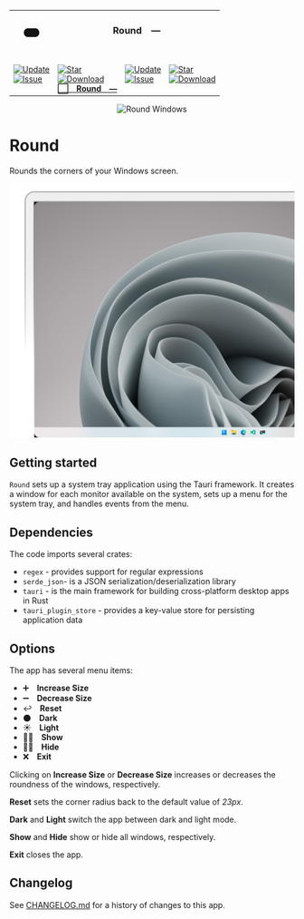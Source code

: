 <table><tr> <td colspan="1"> <h3 align="center"> <picture> <source media="(prefers-color-scheme: dark)" srcset="https://raw.githubusercontent.com/PlayForm/Round/Current/src-tauri/src/Image/32x32.png"> <source media="(prefers-color-scheme: light)" srcset="https://raw.githubusercontent.com/PlayForm/Round/Current/src-tauri/src/Image/32x32.png"> <img width="28" alt="" src="https://raw.githubusercontent.com/PlayForm/Round/Current/src-tauri/src/Image/32x32.png"> </picture>  </h3> </td> <td colspan="3" valign="top"> <h3 align="center">Round — </h3> </td> </tr><tr><td valign="top" colspan="1"><br><a href="HTTPS://GitHub.Com/PlayForm/Round" target="_blank"> <picture> <source media="(prefers-color-scheme: dark)" srcset="https://img.shields.io/github/last-commit/PlayForm/Round?label=Update&color=black&labelColor=black&logoColor=white&logoWidth=0"> <source media="(prefers-color-scheme: light)" srcset="https://img.shields.io/github/last-commit/PlayForm/Round?label=Update&color=white&labelColor=white&logoColor=black&logoWidth=0"> <img src="https://img.shields.io/github/last-commit/PlayForm/Round?label=Update&color=black&labelColor=black&logoColor=white&logoWidth=0" alt="Update" title="Update"> </picture> </a><br><a href="HTTPS://GitHub.Com/PlayForm/Round" target="_blank"> <picture> <source media="(prefers-color-scheme: dark)" srcset="https://img.shields.io/github/issues/PlayForm/Round?label=Issue&color=black&labelColor=black&logoColor=white&logoWidth=0"> <source media="(prefers-color-scheme: light)" srcset="https://img.shields.io/github/issues/PlayForm/Round?label=Issue&color=white&labelColor=white&logoColor=black&logoWidth=0"> <img src="https://img.shields.io/github/issues/PlayForm/Round?label=Issue&color=black&labelColor=black&logoColor=white&logoWidth=0" alt="Issue" title="Issue"> </picture> </a><br><br></td><td valign="top" colspan="1"><br><a href="https://github.com/PlayForm/Round" target="_blank"><picture><source media="(prefers-color-scheme: dark)" srcset="https://img.shields.io/github/stars/PlayForm/Round?style=flat&label=Star&logo=github&color=black&labelColor=black&logoColor=white&logoWidth=0"><source media="(prefers-color-scheme: light)" srcset="https://img.shields.io/github/stars/PlayForm/Round?style=flat&label=Star&logo=github&color=white&labelColor=white&logoColor=black&logoWidth=0"><img src="https://img.shields.io/github/stars/PlayForm/Round?style=flat&label=Star&logo=github&color=black&labelColor=black&logoColor=white&logoWidth=0" alt="Star"></picture></a><br><a href="HTTPS://GitHub.Com/PlayForm/Round" target="_blank"> <picture> <source media="(prefers-color-scheme: dark)" srcset="https://img.shields.io/github/downloads/PlayForm/Round/total?label=Download&color=black&labelColor=black&logoColor=white&logoWidth=0"> <source media="(prefers-color-scheme: light)" srcset="https://img.shields.io/github/downloads/PlayForm/Round/total?label=Download&color=white&labelColor=white&logoColor=black&logoWidth=0"> <img src="https://img.shields.io/github/downloads/PlayForm/Round/total?label=Download&color=black&labelColor=black&logoColor=white&logoWidth=0" alt="Download" title="Download"> </picture> </a><br><a href="https://github.com/PlayForm/Round" target="_blank"><b>⬜ Round —</b></a><br></td><td valign="top" colspan="1"><br><a href="HTTPS://GitHub.Com/RoundWindows/Website" target="_blank"> <picture> <source media="(prefers-color-scheme: dark)" srcset="https://img.shields.io/github/last-commit/RoundWindows/Website?label=Update&color=black&labelColor=black&logoColor=white&logoWidth=0"> <source media="(prefers-color-scheme: light)" srcset="https://img.shields.io/github/last-commit/RoundWindows/Website?label=Update&color=white&labelColor=white&logoColor=black&logoWidth=0"> <img src="https://img.shields.io/github/last-commit/RoundWindows/Website?label=Update&color=black&labelColor=black&logoColor=white&logoWidth=0" alt="Update" title="Update"> </picture> </a><br><a href="HTTPS://GitHub.Com/RoundWindows/Website" target="_blank"> <picture> <source media="(prefers-color-scheme: dark)" srcset="https://img.shields.io/github/issues/RoundWindows/Website?label=Issue&color=black&labelColor=black&logoColor=white&logoWidth=0"> <source media="(prefers-color-scheme: light)" srcset="https://img.shields.io/github/issues/RoundWindows/Website?label=Issue&color=white&labelColor=white&logoColor=black&logoWidth=0"> <img src="https://img.shields.io/github/issues/RoundWindows/Website?label=Issue&color=black&labelColor=black&logoColor=white&logoWidth=0" alt="Issue" title="Issue"> </picture> </a><br><br></td><td valign="top" colspan="1"><br><a href="https://github.com/RoundedCorners/Website" target="_blank"><picture><source media="(prefers-color-scheme: dark)" srcset="https://img.shields.io/github/stars/RoundedCorners/Website?style=flat&label=Star&logo=github&color=black&labelColor=black&logoColor=white&logoWidth=0"><source media="(prefers-color-scheme: light)" srcset="https://img.shields.io/github/stars/RoundedCorners/Website?style=flat&label=Star&logo=github&color=white&labelColor=white&logoColor=black&logoWidth=0"><img src="https://img.shields.io/github/stars/RoundedCorners/Website?style=flat&label=Star&logo=github&color=black&labelColor=black&logoColor=white&logoWidth=0" alt="Star"></picture></a><br><a href="HTTPS://GitHub.Com/RoundWindows/Website" target="_blank"> <picture> <source media="(prefers-color-scheme: dark)" srcset="https://img.shields.io/github/downloads/RoundWindows/Website/total?label=Download&color=black&labelColor=black&logoColor=white&logoWidth=0"> <source media="(prefers-color-scheme: light)" srcset="https://img.shields.io/github/downloads/RoundWindows/Website/total?label=Download&color=white&labelColor=white&logoColor=black&logoWidth=0"> <img src="https://img.shields.io/github/downloads/RoundWindows/Website/total?label=Download&color=black&labelColor=black&logoColor=white&logoWidth=0" alt="Download" title="Download"> </picture> </a><br><a href="https://github.com/RoundedCorners/Website" target="_blank"><b></b></a><br></td></tr></table>

<p align="center">
  <img width="64" height="64" src="./src-tauri/src/Image/icon.ico" alt="Round Windows" />
</p>

# Round

Rounds the corners of your Windows screen.

![Round Windows](./.github/cover.png)

## Getting started

`Round` sets up a system tray application using the Tauri framework. It
creates a window for each monitor available on the system, sets up a menu for
the system tray, and handles events from the menu.

## Dependencies

The code imports several crates:

-   `regex` - provides support for regular expressions
-   `serde_json`- is a JSON serialization/deserialization library
-   `tauri` - is the main framework for building cross-platform desktop apps in
    Rust
-   `tauri_plugin_store` - provides a key-value store for persisting application
    data

## Options

The app has several menu items:

-   ➕ **Increase Size**
-   ➖ **Decrease Size**
-   ↩️ **Reset**
-   🌑 **Dark**
-   ☀️ **Light**
-   👨🏻 **Show**
-   🥷🏽 **Hide**
-   ❌ **Exit**

Clicking on **Increase Size** or **Decrease Size** increases or decreases the
roundness of the windows, respectively.

**Reset** sets the corner radius back to the default value of _23px_.

**Dark** and **Light** switch the app between dark and light mode.

**Show** and **Hide** show or hide all windows, respectively.

**Exit** closes the app.

## Changelog

See [CHANGELOG.md](CHANGELOG.md) for a history of changes to this app.
